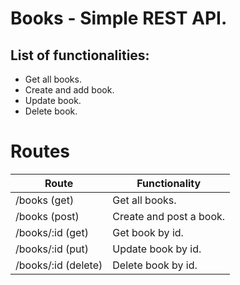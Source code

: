 # Books - Simple REST API.

## List of functionalities:
- Get all books.
- Create and add book.
- Update book.
- Delete book.

# Routes
| Route | Functionality |
| --- | ----- |
| /books (get) | Get all books. |
| /books (post) | Create and post a book. |
| /books/:id (get) | Get book by id. |
| /books/:id (put) | Update book by id. |
| /books/:id (delete) | Delete book by id. |
